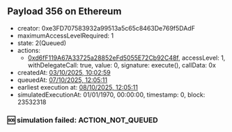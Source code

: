 ## Payload 356 on Ethereum

- creator: 0xe3FD707583932a99513a5c65c8463De769f5DAdF
- maximumAccessLevelRequired: 1
- state: 2(Queued)
- actions:
  - [0xd6fF119A67A33725a28852eFd5055E72Cb92C48f](https://etherscan.io/address/0xd6fF119A67A33725a28852eFd5055E72Cb92C48f), accessLevel: 1, withDelegateCall: true, value: 0, signature: execute(), callData: 0x
- createdAt: [03/10/2025, 10:02:59](https://etherscan.io/tx/0x048e845d274585dc55bc77489670c29defdc8de323a9d4e6d6c77a21eb9ce1e6)
- queuedAt: [07/10/2025, 12:05:11](https://etherscan.io/tx/0x8ab4b54d972cb2ab6465f2f871bb3f63eebcf4dcf899e01c096bf00adbc90ac8)
- earliest execution at: [08/10/2025, 12:05:11](https://www.epochconverter.com/countdown?q=1759925111)
- simulatedExecutionAt: 01/01/1970, 00:00:00, timestamp: 0, block: 23532318
### :sos: simulation failed: ACTION_NOT_QUEUED
